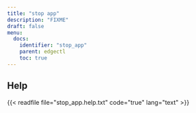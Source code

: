 ```yaml
---
title: "stop app"
description: "FIXME"
draft: false
menu:
  docs:
    identifier: "stop_app"
    parent: edgectl
    toc: true
---
```


## Help

{{< readfile file="stop_app.help.txt" code="true" lang="text" >}}
